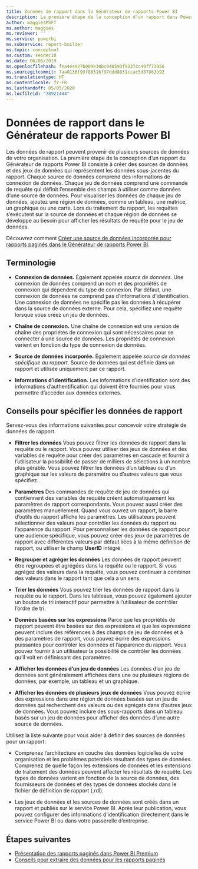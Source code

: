 ```yaml
---
title: Données de rapport dans le Générateur de rapports Power BI
description: La première étape de la conception d’un rapport dans Power BI Report Builder consiste à créer des sources de données et des jeux de données qui représentent les données sous-jacentes du rapport.
author: maggiesMSFT
ms.author: maggies
ms.reviewer: ''
ms.service: powerbi
ms.subservice: report-builder
ms.topic: conceptual
ms.custom: seodec18
ms.date: 06/06/2019
ms.openlocfilehash: fea4e4927b009e30bc040593f9237cc49ff73956
ms.sourcegitcommit: 7aa0136f93f88516f97ddd8031ccac5d07863b92
ms.translationtype: HT
ms.contentlocale: fr-FR
ms.lasthandoff: 05/05/2020
ms.locfileid: "78921444"
---
```

# <a name="report-data-in-power-bi-report-builder"></a>Données de rapport dans le Générateur de rapports Power BI

Les données de rapport peuvent provenir de plusieurs sources de données de votre organisation. La première étape de la conception d’un rapport du Générateur de rapports Power BI consiste à créer des sources de données et des jeux de données qui représentent les données sous-jacentes du rapport. Chaque source de données comprend des informations de connexion de données. Chaque jeu de données comprend une commande de requête qui définit l’ensemble des champs à utiliser comme données d’une source de données. Pour visualiser les données de chaque jeu de données, ajoutez une région de données, comme un tableau, une matrice, un graphique ou une carte. Lors du traitement du rapport, les requêtes s’exécutent sur la source de données et chaque région de données se développe au besoin pour afficher les résultats de requête pour le jeu de données.  

Découvrez comment [Créer une source de données incorporée pour rapports paginés dans le Générateur de rapports Power BI](paginated-reports-embedded-data-source.md).


##  <a name="terms"></a><a name="BkMk_ReportDataTerms"></a> Terminologie  
  
- **Connexion de données.** Également appelée *source de données*. Une connexion de données comprend un nom et des propriétés de connexion qui dépendent du type de connexion. Par défaut, une connexion de données ne comprend pas d’informations d’identification. Une connexion de données ne spécifie pas les données à récupérer dans la source de données externe. Pour cela, spécifiez une requête lorsque vous créez un jeu de données.  
  
- **Chaîne de connexion.** Une chaîne de connexion est une version de chaîne des propriétés de connexion qui sont nécessaires pour se connecter à une source de données. Les propriétés de connexion varient en fonction du type de connexion de données.  
  
- **Source de données incorporée.** Également appelée *source de données spécifique au rapport*. Source de données qui est définie dans un rapport et utilisée uniquement par ce rapport.  
  
- **Informations d’identification.** Les informations d’identification sont des informations d’authentification qui doivent être fournies pour vous permettre d’accéder aux données externes.  
  
##  <a name="tips-for-specifying-report-data"></a><a name="BkMk_ReportDataTips"></a> Conseils pour spécifier les données de rapport

 Servez-vous des informations suivantes pour concevoir votre stratégie de données de rapport.  
  
- **Filtrer les données** Vous pouvez filtrer les données de rapport dans la requête ou le rapport. Vous pouvez utiliser des jeux de données et des variables de requête pour créer des paramètres en cascade et fournir à l’utilisateur la possibilité de passer de milliers de sélections à un nombre plus gérable. Vous pouvez filtrer les données d’un tableau ou d’un graphique sur les valeurs de paramètre ou d’autres valeurs que vous spécifiez.  
  
- **Paramètres** Des commandes de requête de jeu de données qui contiennent des variables de requête créent automatiquement les paramètres de rapport correspondants. Vous pouvez aussi créer des paramètres manuellement. Quand vous ouvrez un rapport, la barre d’outils du rapport affiche les paramètres. Les utilisateurs peuvent sélectionner des valeurs pour contrôler les données du rapport ou l’apparence du rapport. Pour personnaliser les données de rapport pour une audience spécifique, vous pouvez créer des jeux de paramètres de rapport avec différentes valeurs par défaut liées à la même définition de rapport, ou utiliser le champ **UserID** intégré. 
  
- **Regrouper et agréger les données** Les données de rapport peuvent être regroupées et agrégées dans la requête ou le rapport. Si vous agrégez des valeurs dans la requête, vous pouvez continuer à combiner des valeurs dans le rapport tant que cela a un sens.  
  
- **Trier les données** Vous pouvez trier les données de rapport dans la requête ou le rapport. Dans les tableaux, vous pouvez également ajouter un bouton de tri interactif pour permettre à l’utilisateur de contrôler l’ordre de tri.  
  
- **Données basées sur les expressions** Parce que les propriétés de rapport peuvent être basées sur des expressions et que les expressions peuvent inclure des références à des champs de jeu de données et à des paramètres de rapport, vous pouvez écrire des expressions puissantes pour contrôler les données et l’apparence du rapport. Vous pouvez fournir à un utilisateur la possibilité de contrôler les données qu’il voit en définissant des paramètres.  
  
- **Afficher les données d’un jeu de données** Les données d’un jeu de données sont généralement affichées dans une ou plusieurs régions de données, par exemple, un tableau et un graphique.  
  
- **Afficher les données de plusieurs jeux de données** Vous pouvez écrire des expressions dans une région de données basées sur un jeu de données qui recherchent des valeurs ou des agrégats dans d’autres jeux de données. Vous pouvez inclure des sous-rapports dans un tableau basés sur un jeu de données pour afficher des données d’une autre source de données.  
  
 Utilisez la liste suivante pour vous aider à définir des sources de données pour un rapport.  
  
- Comprenez l’architecture en couche des données logicielles de votre organisation et les problèmes potentiels résultant des types de données. Comprenez de quelle façon les extensions de données et les extensions de traitement des données peuvent affecter les résultats de requête. Les types de données varient en fonction de la source de données, des fournisseurs de données et des types de données stockés dans le fichier de définition de rapport (.rdl).  
  
- Les jeux de données et les sources de données sont créés dans un rapport et publiés sur le service Power BI. Après leur publication, vous pouvez configurer des informations d’identification directement dans le service Power BI ou dans votre passerelle d’entreprise. 

## <a name="next-steps"></a>Étapes suivantes

- [Présentation des rapports paginés dans Power BI Premium](paginated-reports-report-builder-power-bi.md)  
- [Conseils pour extraire des données pour les rapports paginés](../guidance/report-paginated-data-retrieval.md)
